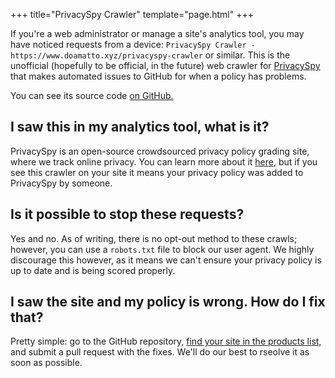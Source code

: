+++
title="PrivacySpy Crawler"
template="page.html"
+++

If you're a web administrator or manage a site's analytics tool, you may have noticed requests from a device: `PrivacySpy Crawler - https://www.doamatto.xyz/privacyspy-crawler` or similar. This is the unofficial (hopefully to be official, in the future) web crawler for [PrivacySpy](https://privacyspy.org) that makes automated issues to GitHub for when a policy has problems.

You can see its source code [on GitHub.](https://github.com/doamatto/privacyspy-bot)

## I saw this in my analytics tool, what is it?
PrivacySpy is an open-source crowdsourced privacy policy grading site, where we track online privacy. You can learn more about it [here](https://privacyspy.org/about/), but if you see this crawler on your site it means your privacy policy was added to PrivacySpy by someone.

## Is it possible to stop these requests?
Yes and no. As of writing, there is no opt-out method to these crawls; however, you can use a `robots.txt` file to block our user agent. We highly discourage this however, as it means we can't ensure your privacy policy is up to date and is being scored properly.

## I saw the site and my policy is wrong. How do I fix that?
Pretty simple: go to the GitHub repository, [find your site in the products list,](https://github.com/Politiwatch/privacyspy/tree/master/products) and submit a pull request with the fixes. We'll do our best to rseolve it as soon as possible.
